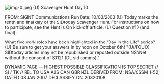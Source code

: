 ![img-0.jpeg](img-0.jpeg)
(U) Scavenger Hunt Day 10

FROM:
SIGINT Communications
Run Date: 10/03/2003
(U) Today marks the tenth and final day of the SIDtoday Scavenger Hunt. For instructions on how to participate, see the Hunt Is On kick-off article.
(U) Question \#10 (and final):

What five work roles have been highlighted in the "Day in the Life" series?
(U) Be sure to get your answers in by noon on October 6th!
"(U//FOUO) SIDtoday articles may not be republished or reposted outside NSANet without the consent of S0121 (DL sid comms)."

DYNAMIC PAGE -- HIGHEST POSSIBLE CLASSIFICATION IS TOP SECRET // SI / TK // REL TO USA AUS CAN GBR NZL DERIVED FROM: NSA/CSSM 1-52, DATED 08 JAN 2007 DECLASSIFY ON: 20320108

